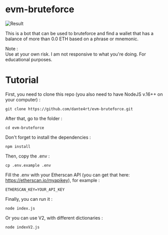 # evm-bruteforce

![Result](https://i.imgur.com/ju3iOKg.png)

This is a bot that can be used to bruteforce and find a wallet that has a balance of more than 0.0 ETH based on a phrase or mnemonic.

Note : <br>
Use at your own risk. I am not responsive to what you're doing. For educational purposes.

<h1>Tutorial</h1>

First, you need to clone this repo (you also need to have NodeJS v.16++ on your computer) :
```
git clone https://github.com/dante4rt/evm-bruteforce.git
```

After that, go to the folder :
```
cd evm-bruteforce
```

Don't forget to install the dependencies : 
```
npm install
```

Then, copy the .env :
```
cp .env.example .env
```

Fill the .env with your Etherscan API (you can get that here: https://etherscan.io/myapikey), for example :
```
ETHERSCAN_KEY=YOUR_API_KEY
```

Finally, you can run it :
```
node index.js
```

Or you can use V2, with different dictionaries :
```
node indexV2.js
```

